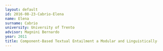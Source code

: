 ```yaml
---
layout: default 
id: 2016-08-23-Cabrio-Elena
name: Elena
surname: Cabrio
university: University of Trento
advisor: Magnini Bernardo
year: 2011
title: Component-Based Textual Entailment a Modular and Linguistically-Motivated Framework for Semantic Inferences
---
```

